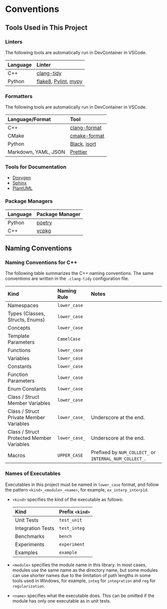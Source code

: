 # Conventions

## Tools Used in This Project

### Linters

The following tools are automatically run in DevContainer in VSCode.

| Language | Linter                                                                                                                                       |
| :------- | :------------------------------------------------------------------------------------------------------------------------------------------- |
| C++      | [clang-tidy](https://clang.llvm.org/extra/clang-tidy/)                                                                                       |
| Python   | [flake8](https://flake8.pycqa.org/en/latest/), [Pylint](https://pylint.pycqa.org/en/latest/), [mypy](https://mypy.readthedocs.io/en/stable/) |

### Formatters

The following tools are automatically run in DevContainer in VSCode.

| Language/Format      | Tool                                                                                      |
| :------------------- | :---------------------------------------------------------------------------------------- |
| C++                  | [clang-format](https://clang.llvm.org/docs/ClangFormat.html)                              |
| CMake                | [cmake-format](https://github.com/cheshirekow/cmake_format)                               |
| Python               | [Black](https://black.readthedocs.io/en/stable/), [isort](https://pycqa.github.io/isort/) |
| Markdown, YAML, JSON | [Prettier](https://prettier.io/)                                                          |

### Tools for Documentation

- [Doxygen](https://www.doxygen.nl/index.html)
- [Sphinx](https://www.sphinx-doc.org/)
- [PlantUML](https://plantuml.com/en/)

### Package Managers

| Language | Package Manager                      |
| :------- | :----------------------------------- |
| Python   | [poetry](https://python-poetry.org/) |
| C++      | [vcpkg](https://vcpkg.io)            |

## Naming Conventions

### Naming Conventions for C++

The following table summarizes the C++ naming conventions.
The same conventions are written in the `.clang-tidy` configuration file.

| Kind                                      | Naming Rule   | Notes                                                  |
| :---------------------------------------- | :------------ | :----------------------------------------------------- |
| Namespaces                                | `lower_case`  |                                                        |
| Types (Classes, Structs, Enums)           | `lower_case`  |                                                        |
| Concepts                                  | `lower_case`  |                                                        |
| Template Parameters                       | `CamelCase`   |                                                        |
| Functions                                 | `lower_case`  |                                                        |
| Variables                                 | `lower_case`  |                                                        |
| Constants                                 | `lower_case`  |                                                        |
| Function Parameters                       | `lower_case`  |                                                        |
| Enum Constants                            | `lower_case`  |                                                        |
| Class / Struct Member Variables           | `lower_case`  |                                                        |
| Class / Struct Private Member Variables   | `lower_case_` | Underscore at the end.                                 |
| Class / Struct Protected Member Variables | `lower_case_` | Underscore at the end.                                 |
| Macros                                    | `UPPER_CASE`  | Prefixed by `NUM_COLLECT_` or `INTERNAL_NUM_COLLECT_`. |

### Names of Executables

Executables in this project must be named in `lower_case` format,
and follow the pattern `<kind>_<module>_<name>`,
for example, `ex_interp_interp1d`.

- `<kind>` specifies the kind of the executable as follows:

  | Kind              | Prefix `<kind>` |
  | :---------------- | :-------------- |
  | Unit Tests        | `test_unit`     |
  | Integration Tests | `test_integ`    |
  | Benchmarks        | `bench`         |
  | Experiments       | `experiment`    |
  | Examples          | `example`       |

- `<module>` specifies the module name in this library.
  In most cases, modules use the same name as the directory name,
  but some modules can use shorter names
  due to the limitation of path lengths in some tools used in Windows,
  for example, `integ` for `integration` and `reg` for `regularization`.

- `<name>` specifies what the executable does.
  This can be omitted if the module has only one executable
  as in unit tests.
